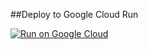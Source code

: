 ##Deploy to Google Cloud Run

[![Run on Google Cloud](https://deploy.cloud.run/button.svg)](https://deploy.cloud.run)
